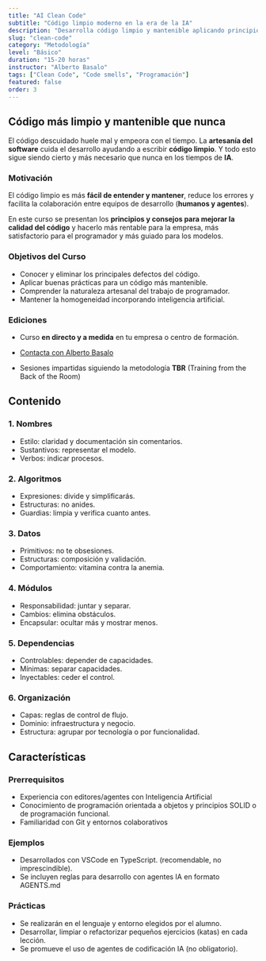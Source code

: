 ```yaml
---
title: "AI Clean Code"
subtitle: "Código limpio moderno en la era de la IA"
description: "Desarrolla código limpio y mantenible aplicando principios atemporales que siguen siendo válidos en la era de la IA."
slug: "clean-code"
category: "Metodología"
level: "Básico"
duration: "15-20 horas"
instructor: "Alberto Basalo"
tags: ["Clean Code", "Code smells", "Programación"]
featured: false
order: 3
---
```


## Código más limpio y mantenible que nunca

El código descuidado huele mal y empeora con el tiempo. La **artesanía del software** cuida el desarrollo ayudando a escribir **código limpio**. Y todo esto sigue siendo cierto y más necesario que nunca en los tiempos de **IA**.

### Motivación

El código limpio es más **fácil de entender y mantener**, reduce los errores y facilita la colaboración entre equipos de desarrollo (**humanos y agentes**).

En este curso se presentan los **principios y consejos para mejorar la calidad del código** y hacerlo más rentable para la empresa, más satisfactorio para el programador y más guiado para los modelos.


### Objetivos del Curso

- Conocer y eliminar los principales defectos del código.
- Aplicar buenas prácticas para un código más mantenible.
- Comprender la naturaleza artesanal del trabajo de programador.
- Mantener la homogeneidad incorporando inteligencia artificial.

### Ediciones

- Curso **en directo y a medida** en tu empresa o centro de formación. 

- [Contacta con Alberto Basalo](https://www.linkedin.com/in/albertobasalo/)

- Sesiones impartidas siguiendo la metodología **TBR** (Training from the Back of the Room)

## Contenido

### 1. Nombres
- Estilo: claridad y documentación sin comentarios.
- Sustantivos: representar el modelo.
- Verbos: indicar procesos.

### 2. Algoritmos
- Expresiones: divide y simplificarás.
- Estructuras: no anides.
- Guardias: limpia y verifica cuanto antes.

### 3. Datos
- Primitivos: no te obsesiones.
- Estructuras: composición y validación.
- Comportamiento: vitamina contra la anemia.

### 4. Módulos
- Responsabilidad: juntar y separar.
- Cambios: elimina obstáculos.
- Encapsular: ocultar más y mostrar menos.

### 5. Dependencias
- Controlables: depender de capacidades. 
- Mínimas: separar capacidades.
- Inyectables: ceder el control.

### 6. Organización
- Capas: reglas de control de flujo.
- Dominio: infraestructura y negocio.
- Estructura: agrupar por tecnología o por funcionalidad.

## Características

### Prerrequisitos

- Experiencia con editores/agentes con Inteligencia Artificial
- Conocimiento de programación orientada a objetos y principios SOLID o de programación funcional.
- Familiaridad con Git y entornos colaborativos

### Ejemplos

- Desarrollados con VSCode en TypeScript. (recomendable, no imprescindible).
- Se incluyen reglas para desarrollo con agentes IA en formato AGENTS.md

### Prácticas

- Se realizarán en el lenguaje y entorno elegidos por el alumno.
- Desarrollar, limpiar o refactorizar pequeños ejercicios (katas) en cada lección.
- Se promueve el uso de agentes de codificación IA (no obligatorio).
